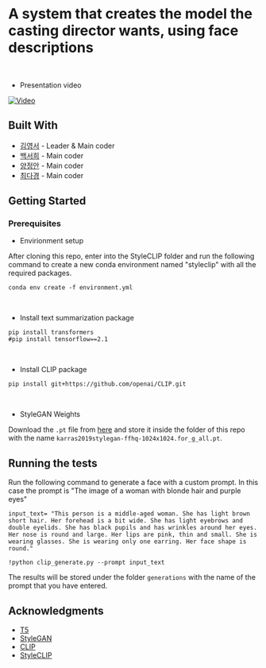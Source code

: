 # A system that creates the model the casting director wants, using face descriptions
<br>

- Presentation video

[![Video](http://img.youtube.com/vi/5fP-yW-UvRk/0.jpg)](https://www.youtube.com/watch?v=5fP-yW-UvRk) 

## Built With

* [김영서](https://github.com/youngseo0526) - Leader & Main coder
* [백서희](https://github.com/soycong) - Main coder
* [양정안](https://github.com/polyn0) - Main coder
* [최다경](https://github.com/DaGyeongChoi) - Main coder

## Getting Started

### Prerequisites

- Envirionment setup

After cloning this repo, enter into the StyleCLIP folder and run the following command to create a new conda environment named "styleclip" with all the required packages.

```console
conda env create -f environment.yml
```
<br>

- Install text summarization package
```console
pip install transformers
#pip install tensorflow==2.1
```

<br>

- Install CLIP package
```console
pip install git+https://github.com/openai/CLIP.git 
```
<br>

- StyleGAN Weights

Download the `.pt` file from [here](https://github.com/lernapparat/lernapparat/releases/download/v2019-02-01/karras2019stylegan-ffhq-1024x1024.for_g_all.pt
) and store it inside the folder of this repo with the name `karras2019stylegan-ffhq-1024x1024.for_g_all.pt`.

## Running the tests

Run the following command to generate a face with a custom prompt. In this case the prompt is "The image of a woman with blonde hair and purple eyes"
```console
input_text= "This person is a middle-aged woman. She has light brown short hair. Her forehead is a bit wide. She has light eyebrows and double eyelids. She has black pupils and has wrinkles around her eyes. Her nose is round and large. Her lips are pink, thin and small. She is wearing glasses. She is wearing only one earring. Her face shape is round."

!python clip_generate.py --prompt input_text
```

The results will be stored under the folder `generations` with the name of the prompt that you have entered.

## Acknowledgments

* [T5](https://arxiv.org/abs/1910.10683)
* [StyleGAN](https://arxiv.org/abs/1812.04948)
* [CLIP](https://arxiv.org/abs/2103.00020)
* [StyleCLIP](https://arxiv.org/abs/2103.17249)
